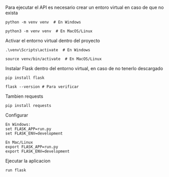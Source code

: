 Para ejecutar el API es necesario crear un entoro virtual en caso de que no exista
  
	python -m venv venv  # En Windows
  
	python3 -m venv venv  # En MacOS/Linux


Activar el entorno virtual dentro del proyecto
  
	.\venv\Scripts\activate  # En Windows
 
	source venv/bin/activate  # En MacOS/Linux
Instalar Flask dentro del entorno virtual, en caso de no tenerlo descargado
 
	pip install flask
  
	flask --version # Para verificar
Tambien requests
  
	pip install requests
Configurar
  
	En Windows:
    set FLASK_APP=run.py
    set FLASK_ENV=development
  
	En Mac/Linux
    export FLASK_APP=run.py
    export FLASK_ENV=development
Ejecutar la aplicacion
 
	run flask
